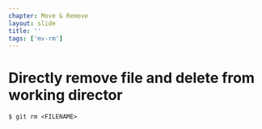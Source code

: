 ```yaml
---
chapter: Move & Remove
layout: slide
title: ''
tags: ['mv-rm']
---
```



# Directly remove file and delete from working director
	$ git rm <FILENAME>